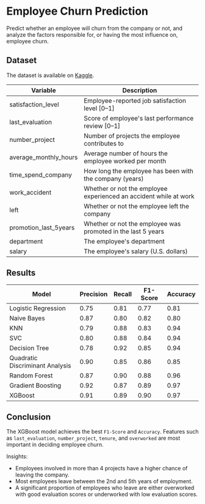 # Employee Churn Prediction

Predict whether an employee will churn from the company or not, and analyze the factors responsible for, or having the most influence on, employee churn.

## Dataset

The dataset is available on [Kaggle](https://www.kaggle.com/datasets/mfaisalqureshi/hr-analytics-and-job-prediction?select=HR_comma_sep.csv).

| Variable               | Description                                                                      |
|------------------------|----------------------------------------------------------------------------------|
| satisfaction_level     | Employee-reported job satisfaction level [0&ndash;1]                             |
| last_evaluation        | Score of employee's last performance review [0&ndash;1]                           |
| number_project         | Number of projects the employee contributes to                                   |
| average_monthly_hours | Average number of hours the employee worked per month                             |
| time_spend_company     | How long the employee has been with the company (years)                           |
| work_accident          | Whether or not the employee experienced an accident while at work                 |
| left                   | Whether or not the employee left the company                                      |
| promotion_last_5years  | Whether or not the employee was promoted in the last 5 years                      |
| department             | The employee's department                                                        |
| salary                 | The employee's salary (U.S. dollars)                                              |

## Results

| Model                         | Precision | Recall | F1-Score | Accuracy |
|-------------------------------|-----------|--------|----------|----------|
| Logistic Regression           | 0.75      | 0.81   | 0.77     | 0.81     |
| Naive Bayes                   | 0.87      | 0.80   | 0.82     | 0.80     |
| KNN                           | 0.79      | 0.88   | 0.83     | 0.94     |
| SVC                           | 0.80      | 0.88   | 0.84     | 0.94     |
| Decision Tree                 | 0.78      | 0.92   | 0.85     | 0.94     |
| Quadratic Discriminant Analysis | 0.90   | 0.85   | 0.86     | 0.85     |
| Random Forest                 | 0.87      | 0.90   | 0.88     | 0.96     |
| Gradient Boosting             | 0.92      | 0.87   | 0.89     | 0.97     |
| XGBoost                       | 0.91      | 0.89   | 0.90     | 0.97     |

## Conclusion

The XGBoost model achieves the best `F1-Score` and `Accuracy`. Features such as `last_evaluation`, `number_project`, `tenure`, and `overworked` are most important in deciding employee churn.

Insights:
* Employees involved in more than 4 projects have a higher chance of leaving the company.
* Most employees leave between the 2nd and 5th years of employment.
* A significant proportion of employees who leave are either overworked with good evaluation scores or underworked with low evaluation scores.
